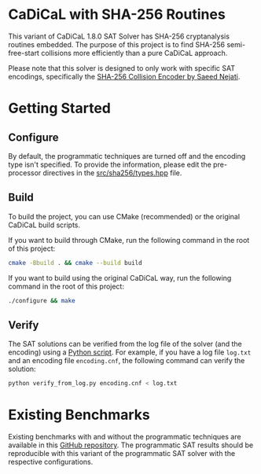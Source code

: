 # CaDiCaL with SHA-256 Routines

This variant of CaDiCaL 1.8.0 SAT Solver has SHA-256 cryptanalysis routines
embedded. The purpose of this project is to find SHA-256 semi-free-start
collisions more efficiently than a pure CaDiCaL approach.

Please note that this solver is designed to only work with specific SAT
encodings, specifically the [SHA-256 Collision
Encoder by Saeed Nejati](https://github.com/nahiyan/cryptanalysis/tree/master/encoders/nejati-collision).

# Getting Started

## Configure

By default, the programmatic techniques are turned off and the encoding type
isn't specified. To provide the information, please edit the pre-processor
directives in the
[src/sha256/types.hpp](https://github.com/nahiyan/cadical-sha256/blob/master/src/sha256/types.hpp)
file.

## Build

To build the project, you can use CMake (recommended) or the original
CaDiCaL build scripts.

If you want to build through CMake, run the following command in the root of
this project:
```bash
cmake -Bbuild . && cmake --build build
```

If you want to build using the original CaDiCaL way, run the following command
in the root of this project:
```bash
./configure && make
```

## Verify

The SAT solutions can be verified from the log file of the solver (and the
encoding) using a [Python
script](https://github.com/nahiyan/cryptanalysis/blob/master/collision/verify_from_log.py).
For example, if you have a log file `log.txt` and an encoding file
`encoding.cnf`, the following command can verify the solution:

```bash
python verify_from_log.py encoding.cnf < log.txt
```

# Existing Benchmarks

Existing benchmarks with and without the programmatic techniques are available
in this [GitHub repository](https://github.com/nahiyan/sha256-data). The programmatic
SAT results should be reproducible with this variant of the programmatic SAT
solver with the respective configurations.
